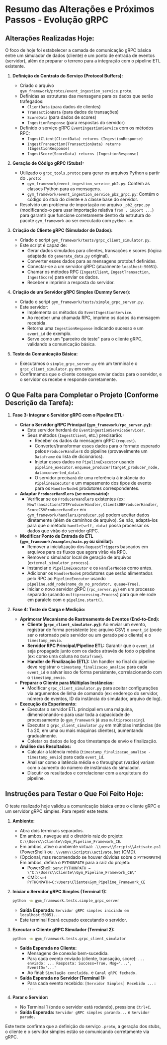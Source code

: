 # Resumo das Alterações e Próximos Passos - Evolução gRPC

## Alterações Realizadas Hoje:

O foco de hoje foi estabelecer a camada de comunicação gRPC básica entre um simulador de dados (cliente) e um ponto de entrada de eventos (servidor), além de preparar o terreno para a integração com o pipeline ETL existente.

1.  **Definição do Contrato do Serviço (Protocol Buffers):**
    *   Criado o arquivo `gym_framework/protos/event_ingestion_service.proto`.
    *   Definidas as estruturas das mensagens para os dados que serão trafegados:
        *   `ClientData` (para dados de clientes)
        *   `TransactionData` (para dados de transações)
        *   `ScoreData` (para dados de scores)
        *   `IngestionResponse` (para respostas do servidor)
    *   Definido o serviço gRPC `EventIngestionService` com os métodos RPC:
        *   `IngestClient(ClientData) returns (IngestionResponse)`
        *   `IngestTransaction(TransactionData) returns (IngestionResponse)`
        *   `IngestScore(ScoreData) returns (IngestionResponse)`

2.  **Geração de Código gRPC (Stubs):**
    *   Utilizado o `grpc_tools.protoc` para gerar os arquivos Python a partir do `.proto`:
        *   `gym_framework/event_ingestion_service_pb2.py`: Contém as classes Python para as mensagens.
        *   `gym_framework/event_ingestion_service_pb2_grpc.py`: Contém o código do stub do cliente e a classe base do servidor.
    *   Resolvido um problema de importação no arquivo `_pb2_grpc.py` (modificando-o para usar importação relativa `from . import ...`) para garantir que funcione corretamente dentro da estrutura do pacote `gym_framework` ao ser executado com `python -m`.

3.  **Criação do Cliente gRPC (Simulador de Dados):**
    *   Criado o script `gym_framework/tests/grpc_client_simulator.py`.
    *   Este script é capaz de:
        *   Gerar dados simulados para clientes, transações e scores (lógica adaptada do `generate_data.py` original).
        *   Converter esses dados para as mensagens protobuf definidas.
        *   Conectar-se a um servidor gRPC (atualmente `localhost:50051`).
        *   Chamar os métodos RPC (`IngestClient`, `IngestTransaction`, `IngestScore`) para enviar os dados.
        *   Receber e imprimir a resposta do servidor.

4.  **Criação de um Servidor gRPC Simples (Dummy Server):**
    *   Criado o script `gym_framework/tests/simple_grpc_server.py`.
    *   Este servidor:
        *   Implementa os métodos do `EventIngestionService`.
        *   Ao receber uma chamada RPC, imprime os dados da mensagem recebida.
        *   Retorna uma `IngestionResponse` indicando sucesso e um `event_id` de exemplo.
        *   Serve como um "parceiro de teste" para o cliente gRPC, validando a comunicação básica.

5.  **Teste da Comunicação Básica:**
    *   Executamos o `simple_grpc_server.py` em um terminal e o `grpc_client_simulator.py` em outro.
    *   Confirmamos que o cliente consegue enviar dados para o servidor, e o servidor os recebe e responde corretamente.

## O Que Falta para Completar o Projeto (Conforme Descrição da Tarefa):

1.  **Fase 3: Integrar o Servidor gRPC com o Pipeline ETL:**
    *   **Criar o Servidor gRPC Principal (`gym_framework/rpc_server.py`):**
        *   Este servidor herdará de `EventIngestionServiceServicer`.
        *   Seus métodos (`IngestClient`, etc.) precisarão:
            *   Receber os dados da mensagem gRPC (`request`).
            *   Converter/transformar esses dados para o formato esperado pelos `ProducerHandler`s do pipeline (provavelmente um `Dataframe` ou lista de dicionários).
            *   Injetar esses dados no `PipelineExecutor` usando `pipeline_executor.enqueue_producer(target_producer_node, data=converted_data)`.
            *   O servidor precisará de uma referência à instância do `PipelineExecutor` e um mapeamento dos tipos de evento para os `HandlerNode`s produtores correspondentes.
    *   **Adaptar `ProducerHandler`s (se necessário):**
        *   Verificar se os `ProducerHandler`s existentes (ex: `NewTransactionsTXTProducerHandler`, `ClientsDBProducerHandler`, `ScoreCSVProducerHandler` em `gym_framework/handlers/producer.py`) podem aceitar dados diretamente (além de caminhos de arquivo). Se não, adaptá-los para que o método `handle(self, data)` possa processar os dados que virão do servidor gRPC.
    *   **Modificar Ponto de Entrada do ETL (`gym_framework/examples/main.py` ou similar):**
        *   Remover a inicialização dos `RequestTrigger`s baseados em arquivos para os fluxos que agora virão via RPC.
        *   Remover o simulador local de geração de arquivos (`external_simulator_process`).
        *   Instanciar o `PipelineExecutor` e os `HandlerNode`s como antes.
        *   Adicionar os `HandlerNode`s produtores que serão alimentados pelo RPC ao `PipelineExecutor` usando `pipeline.add_node(nome_do_no_produtor, queue=True)`.
        *   Iniciar o novo servidor gRPC (`rpc_server.py`) em um processo separado (usando `multiprocessing.Process`) para que ele rode em paralelo com o `pipeline.start()`.

2.  **Fase 4: Teste de Carga e Medição:**
    *   **Aprimorar Mecanismo de Rastreamento de Eventos (End-to-End):**
        *   **Cliente (`grpc_client_simulator.py`):** Ao enviar um evento, registrar de forma persistente (ex: arquivo CSV) o `event_id` (pode ser o retornado pelo servidor ou um gerado pelo cliente) e o `timestamp_envio`.
        *   **Servidor RPC Principal/Pipeline ETL:** Garantir que o `event_id` seja propagado junto com os dados através de todo o pipeline (ex: como uma coluna no `Dataframe`).
        *   **Handler de Finalização (ETL):** Um handler no final do pipeline deve registrar o `timestamp_finalizacao_analise` para cada `event_id` e salvar isso de forma persistente, correlacionando com o `timestamp_envio`.
    *   **Preparar o Cliente para Múltiplas Instâncias:**
        *   Modificar `grpc_client_simulator.py` para aceitar configurações via argumentos de linha de comando (ex: endereço do servidor, número de eventos, ID da instância do simulador, arquivo de log).
    *   **Execução do Experimento:**
        *   Executar o servidor ETL principal em uma máquina, dimensionando-o para usar toda a capacidade de processamento (o `gym_framework` já usa `multiprocessing`).
        *   Executar o `grpc_client_simulator.py` em múltiplas instâncias (de 1 a 20, em uma ou mais máquinas clientes), aumentando gradualmente.
        *   Coletar os dados de log dos timestamps de envio e finalização.
    *   **Análise dos Resultados:**
        *   Calcular a latência média (`timestamp_finalizacao_analise - timestamp_envio`) para cada `event_id`.
        *   Analisar como a latência média e o throughput (vazão) variam com o aumento do número de instâncias do simulador.
        *   Discutir os resultados e correlacionar com a arquitetura do pipeline.

## Instruções para Testar o Que Foi Feito Hoje:

O teste realizado hoje validou a comunicação básica entre o cliente gRPC e um servidor gRPC simples. Para repetir este teste:

1.  **Ambiente:**
    *   Abra dois terminais separados.
    *   Em ambos, navegue até o diretório raiz do projeto: `C:\\Users\\Cliente\\Gym_Pipeline_Framework_CE`.
    *   Em ambos, ative o ambiente virtual: `.\\venv\\Scripts\\Activate.ps1` (PowerShell) ou `.\\venv\\Scripts\\activate.bat` (CMD).
    *   (Opcional, mas recomendado se houver dúvidas sobre o `PYTHONPATH`) Em ambos, defina o `PYTHONPATH` para a raiz do projeto:
        *   PowerShell: `$env:PYTHONPATH = \"C:\\Users\\Cliente\\Gym_Pipeline_Framework_CE\"`
        *   CMD: `set PYTHONPATH=C:\Users\Cliente\Gym_Pipeline_Framework_CE`

2.  **Iniciar o Servidor gRPC Simples (Terminal 1):**
    ```bash
    python -m gym_framework.tests.simple_grpc_server
    ```
    *   **Saída Esperada:** `Servidor gRPC simples iniciado em localhost:50051...`
    *   Este terminal ficará ocupado executando o servidor.

3.  **Executar o Cliente gRPC Simulador (Terminal 2):**
    ```bash
    python -m gym_framework.tests.grpc_client_simulator
    ```
    *   **Saída Esperada no Cliente:**
        *   Mensagens de conexão bem-sucedida.
        *   Para cada evento enviado (cliente, transação, score): `... enviado: ... Resposta: Success=True, Msg='...', EventID='...'`
        *   Ao final: `Simulação concluída.` e `Canal gRPC fechado.`
    *   **Saída Esperada no Servidor (Terminal 1):**
        *   Para cada evento recebido: `[Servidor Simples] Recebido ...: ...`

4.  **Parar o Servidor:**
    *   No Terminal 1 (onde o servidor está rodando), pressione `Ctrl+C`.
    *   **Saída Esperada:** `Servidor gRPC simples parando...` e `Servidor parado.`

Este teste confirma que a definição do serviço `.proto`, a geração dos stubs, o cliente e o servidor simples estão se comunicando corretamente via gRPC. 